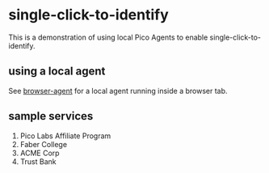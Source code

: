 # single-click-to-identify
This is a demonstration of using local Pico Agents to enable single-click-to-identify.

## using a local agent
See [browser-agent](https://github.com/b1conrad/browser-agent) for a local agent running inside a browser tab.

## sample services
1. Pico Labs Affiliate Program
1. Faber College
1. ACME Corp
1. Trust Bank

